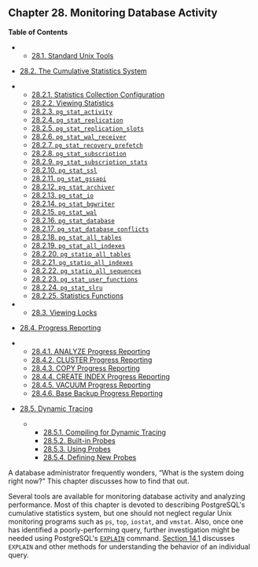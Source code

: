 ## Chapter 28. Monitoring Database Activity

**Table of Contents**

  * *   [28.1. Standard Unix Tools](monitoring-ps.html)
  * [28.2. The Cumulative Statistics System](monitoring-stats.html)

    

  * *   [28.2.1. Statistics Collection Configuration](monitoring-stats.html#MONITORING-STATS-SETUP)
    * [28.2.2. Viewing Statistics](monitoring-stats.html#MONITORING-STATS-VIEWS)
    * [28.2.3. `pg_stat_activity`](monitoring-stats.html#MONITORING-PG-STAT-ACTIVITY-VIEW)
    * [28.2.4. `pg_stat_replication`](monitoring-stats.html#MONITORING-PG-STAT-REPLICATION-VIEW)
    * [28.2.5. `pg_stat_replication_slots`](monitoring-stats.html#MONITORING-PG-STAT-REPLICATION-SLOTS-VIEW)
    * [28.2.6. `pg_stat_wal_receiver`](monitoring-stats.html#MONITORING-PG-STAT-WAL-RECEIVER-VIEW)
    * [28.2.7. `pg_stat_recovery_prefetch`](monitoring-stats.html#MONITORING-PG-STAT-RECOVERY-PREFETCH)
    * [28.2.8. `pg_stat_subscription`](monitoring-stats.html#MONITORING-PG-STAT-SUBSCRIPTION)
    * [28.2.9. `pg_stat_subscription_stats`](monitoring-stats.html#MONITORING-PG-STAT-SUBSCRIPTION-STATS)
    * [28.2.10. `pg_stat_ssl`](monitoring-stats.html#MONITORING-PG-STAT-SSL-VIEW)
    * [28.2.11. `pg_stat_gssapi`](monitoring-stats.html#MONITORING-PG-STAT-GSSAPI-VIEW)
    * [28.2.12. `pg_stat_archiver`](monitoring-stats.html#MONITORING-PG-STAT-ARCHIVER-VIEW)
    * [28.2.13. `pg_stat_io`](monitoring-stats.html#MONITORING-PG-STAT-IO-VIEW)
    * [28.2.14. `pg_stat_bgwriter`](monitoring-stats.html#MONITORING-PG-STAT-BGWRITER-VIEW)
    * [28.2.15. `pg_stat_wal`](monitoring-stats.html#MONITORING-PG-STAT-WAL-VIEW)
    * [28.2.16. `pg_stat_database`](monitoring-stats.html#MONITORING-PG-STAT-DATABASE-VIEW)
    * [28.2.17. `pg_stat_database_conflicts`](monitoring-stats.html#MONITORING-PG-STAT-DATABASE-CONFLICTS-VIEW)
    * [28.2.18. `pg_stat_all_tables`](monitoring-stats.html#MONITORING-PG-STAT-ALL-TABLES-VIEW)
    * [28.2.19. `pg_stat_all_indexes`](monitoring-stats.html#MONITORING-PG-STAT-ALL-INDEXES-VIEW)
    * [28.2.20. `pg_statio_all_tables`](monitoring-stats.html#MONITORING-PG-STATIO-ALL-TABLES-VIEW)
    * [28.2.21. `pg_statio_all_indexes`](monitoring-stats.html#MONITORING-PG-STATIO-ALL-INDEXES-VIEW)
    * [28.2.22. `pg_statio_all_sequences`](monitoring-stats.html#MONITORING-PG-STATIO-ALL-SEQUENCES-VIEW)
    * [28.2.23. `pg_stat_user_functions`](monitoring-stats.html#MONITORING-PG-STAT-USER-FUNCTIONS-VIEW)
    * [28.2.24. `pg_stat_slru`](monitoring-stats.html#MONITORING-PG-STAT-SLRU-VIEW)
    * [28.2.25. Statistics Functions](monitoring-stats.html#MONITORING-STATS-FUNCTIONS)

  * *   [28.3. Viewing Locks](monitoring-locks.html)
  * [28.4. Progress Reporting](progress-reporting.html)

    

  * *   [28.4.1. ANALYZE Progress Reporting](progress-reporting.html#ANALYZE-PROGRESS-REPORTING)
    * [28.4.2. CLUSTER Progress Reporting](progress-reporting.html#CLUSTER-PROGRESS-REPORTING)
    * [28.4.3. COPY Progress Reporting](progress-reporting.html#COPY-PROGRESS-REPORTING)
    * [28.4.4. CREATE INDEX Progress Reporting](progress-reporting.html#CREATE-INDEX-PROGRESS-REPORTING)
    * [28.4.5. VACUUM Progress Reporting](progress-reporting.html#VACUUM-PROGRESS-REPORTING)
    * [28.4.6. Base Backup Progress Reporting](progress-reporting.html#BASEBACKUP-PROGRESS-REPORTING)

* [28.5. Dynamic Tracing](dynamic-trace.html)

  * *   [28.5.1. Compiling for Dynamic Tracing](dynamic-trace.html#COMPILING-FOR-TRACE)
    * [28.5.2. Built-in Probes](dynamic-trace.html#TRACE-POINTS)
    * [28.5.3. Using Probes](dynamic-trace.html#USING-TRACE-POINTS)
    * [28.5.4. Defining New Probes](dynamic-trace.html#DEFINING-TRACE-POINTS)

A database administrator frequently wonders, “What is the system doing right now?” This chapter discusses how to find that out.

Several tools are available for monitoring database activity and analyzing performance. Most of this chapter is devoted to describing PostgreSQL's cumulative statistics system, but one should not neglect regular Unix monitoring programs such as `ps`, `top`, `iostat`, and `vmstat`. Also, once one has identified a poorly-performing query, further investigation might be needed using PostgreSQL's [`EXPLAIN`](sql-explain.html "EXPLAIN") command. [Section 14.1](using-explain.html "14.1. Using EXPLAIN") discusses `EXPLAIN` and other methods for understanding the behavior of an individual query.